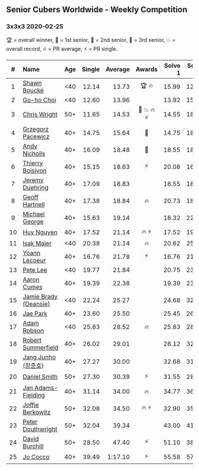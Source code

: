 ## Senior Cubers Worldwide - Weekly Competition
### 3x3x3 2020-02-25

🏆 = overall winner, 🥇 = 1st senior, 🥈 = 2nd senior, 🥉 = 3rd senior, 💥 = overall record, 🔥 = PR average, ⚡ = PR single.

| # | Name | Age | Single | Average | Awards | Solve 1 | Solve 2 | Solve 3 | Solve 4 | Solve 5 | Video |
| :--: | :-- | :--: | --: | --: | :--: | --: | --: | --: | --: | --: | :-- |
| 1 | [Shawn Boucké](../../persons/shawn_boucke/333.md) | <40 | 12.14 | 13.73 | 🏆 🔥 | 15.99 | 12.14 | 12.51 | DNF | 12.68 | [Link](https://www.facebook.com/events/196320811461109/permalink/197027598057097/) |
| 2 | [Go-ho Choi](../../persons/go_ho_choi/333.md) | <40 | 12.60 | 13.96 |  | 13.92 | 15.19 | 12.78 | 12.60 | 19.16 | [Link](https://www.facebook.com/events/196320811461109/permalink/196456041447586/) |
| 3 | [Chris Wright](../../persons/chris_wright/333.md) | 50+ | 11.65 | 14.53 | 🥇 💥 🔥 ⚡ | 14.55 | 18.24 | 14.22 | 11.65 | 14.82 | [Link](https://www.facebook.com/events/196320811461109/permalink/198268351266355/) |
| 4 | [Grzegorz Pacewicz](../../persons/grzegorz_pacewicz/333.md) | 40+ | 14.75 | 15.64 | 🥈 | 14.75 | 18.67 | 15.68 | 16.32 | 14.92 | [Link](https://www.facebook.com/events/196320811461109/permalink/198168011276389/) |
| 5 | [Andy Nicholls](../../persons/andy_nicholls/333.md) | 40+ | 16.09 | 18.48 | 🥉 | 18.55 | 18.75 | 16.09 | 20.79 | 18.14 | [Link](https://www.facebook.com/events/196320811461109/permalink/198304644596059/) |
| 6 | [Thierry Boisivon](../../persons/thierry_boisivon/333.md) | 40+ | 15.15 | 18.63 | ⚡ | 20.08 | 16.97 | 20.13 | 18.84 | 15.15 | [Link](https://www.facebook.com/events/196320811461109/permalink/199381001155090/) |
| 7 | [Jeremy Duehring](../../persons/jeremy_duehring/333.md) | 40+ | 17.09 | 18.83 |  | 18.55 | 18.94 | 17.09 | 22.84 | 19.00 | [Link](https://www.facebook.com/events/196320811461109/permalink/197238734702650/) |
| 8 | [Geoff Hartnell](../../persons/geoff_hartnell/333.md) | 40+ | 17.38 | 18.84 | 🔥 | 20.73 | 18.37 | 17.42 | 17.38 | 21.08 | [Link](https://www.facebook.com/events/196320811461109/permalink/199805584445965/) |
| 9 | [Michael George](../../persons/michael_george/333.md) | 40+ | 15.63 | 19.14 |  | 18.32 | 22.15 | 20.98 | 15.63 | 18.13 | [Link](https://www.facebook.com/events/196320811461109/permalink/196449924781531/) |
| 10 | [Huy Nguyen](../../persons/huy_nguyen/333.md) | 40+ | 17.52 | 21.14 | 🔥 ⚡ | 17.52 | 19.83 | 20.00 | 23.58 | DNF | [Link](https://www.facebook.com/events/196320811461109/permalink/196924671400723/) |
| 11 | [Isak Majer](../../persons/isak_majer/333.md) | <40 | 20.38 | 21.14 | 🔥 | 20.62 | 25.85 | 21.22 | 20.38 | 21.58 | [Link](https://www.facebook.com/events/196320811461109/permalink/199996144426909/) |
| 12 | [Yoann Lecoeur](../../persons/yoann_lecoeur/333.md) | 40+ | 16.76 | 21.78 | ⚡ | 16.76 | 21.12 | 21.76 | 23.07 | 22.47 | [Link](https://www.facebook.com/events/196320811461109/permalink/198828911210299/) |
| 13 | [Pete Lee](../../persons/pete_lee/333.md) | <40 | 19.77 | 21.84 |  | 20.75 | 23.11 | 22.69 | 22.08 | 19.77 | [Link](https://www.facebook.com/events/196320811461109/permalink/198916887868168/) |
| 14 | [Aaron Cumes](../../persons/aaron_cumes/333.md) | 40+ | 19.39 | 22.38 |  | 19.39 | 23.18 | 22.22 | 22.98 | 21.96 | [Link](https://www.facebook.com/events/196320811461109/permalink/198613821231808/) |
| 15 | [Jamie Brady (Deansie)](../../persons/jamie_brady/333.md) | <40 | 22.24 | 25.27 |  | 24.68 | 32.06 | 22.24 | 26.52 | 24.61 | [Link](https://www.facebook.com/events/196320811461109/permalink/197575774668946/) |
| 16 | [Jae Park](../../persons/jae_park/333.md) | 40+ | 23.60 | 25.50 |  | 25.45 | 26.38 | 24.68 | 28.92 | 23.60 | [Link](https://www.facebook.com/events/196320811461109/permalink/196530664773457/) |
| 17 | [Adam Robson](../../persons/adam_robson/333.md) | <40 | 25.83 | 28.52 | 🔥 | 25.83 | 28.38 | 29.49 | 27.69 | DNF | [Link](https://www.facebook.com/events/196320811461109/permalink/198125244613999/) |
| 18 | [Robert Summerfield](../../persons/robert_summerfield/333.md) | 40+ | 26.02 | 29.01 |  | 28.12 | 32.54 | 26.37 | 37.00 | 26.02 | [Link](https://www.facebook.com/events/196320811461109/permalink/198759937883863/) |
| 19 | [Jang Junho (장준호)](../../persons/jang_junho/333.md) | 40+ | 27.27 | 30.00 |  | 32.68 | 31.98 | 30.00 | 28.06 | 27.27 | [Link](https://www.facebook.com/events/196320811461109/permalink/198533781239812/) |
| 20 | [Daniel Smith](../../persons/daniel_smith/333.md) | 50+ | 27.30 | 30.39 | ⚡ | 31.55 | 28.29 | 31.32 | 34.99 | 27.30 | [Link](https://www.facebook.com/events/196320811461109/permalink/196773291415861/) |
| 21 | [Jan Adams-Fielding](../../persons/jan_adams_fielding/333.md) | 40+ | 31.14 | 34.00 | 🔥 | 34.77 | 36.25 | 31.14 | 35.66 | 31.57 | [Link](https://www.facebook.com/events/196320811461109/permalink/198847211208469/) |
| 22 | [Joffie Berkowitz](../../persons/joffie_berkowitz/333.md) | 50+ | 32.08 | 34.50 | 🔥 ⚡ | 32.90 | 35.52 | 40.03 | 35.07 | 32.08 | [Link](https://www.facebook.com/events/196320811461109/permalink/199774551115735/) |
| 23 | [Peter Douthwright](../../persons/peter_douthwright/333.md) | 50+ | 32.04 | 39.34 |  | 43.00 | 41.55 | 32.04 | 38.74 | 37.72 | [Link](https://www.facebook.com/events/196320811461109/permalink/197452828014574/) |
| 24 | [David Burchill](../../persons/david_burchill/333.md) | 50+ | 28.50 | 47.40 | ⚡ | 51.10 | 38.22 | 28.50 | 1:02.78 | 52.90 | [Link](https://www.facebook.com/events/196320811461109/permalink/200026074423916/) |
| 25 | [Jo Cocco](../../persons/jo_cocco/333.md) | 40+ | 39.49 | 1:17.10 | ⚡ | 55.58 | 57.00 | 39.49 | 1:58.73 | DNF | [Link](https://www.facebook.com/events/196320811461109/permalink/198113274615196/) |

<!-- Global site tag (gtag.js) - Google Analytics -->
<script async src="https://www.googletagmanager.com/gtag/js?id=UA-86348435-3"></script>
<script>window.dataLayer = window.dataLayer || []; function gtag() {dataLayer.push(arguments);} gtag('js', new Date()); gtag('config', 'UA-86348435-3');</script>
